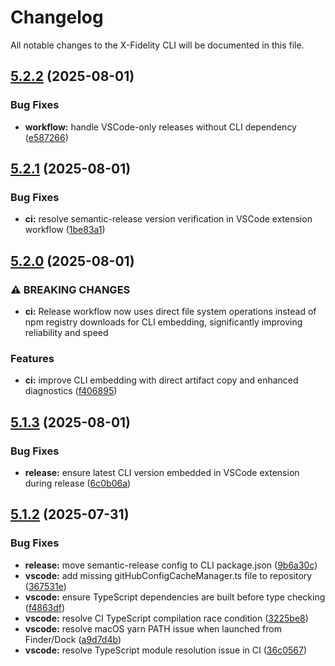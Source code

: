 # Changelog

All notable changes to the X-Fidelity CLI will be documented in this file.

## [5.2.2](https://github.com/zotoio/x-fidelity/compare/v5.2.1...v5.2.2) (2025-08-01)

### Bug Fixes

* **workflow:** handle VSCode-only releases without CLI dependency ([e587266](https://github.com/zotoio/x-fidelity/commit/e587266c85767f26520359ac8ebc86a8680d4666))

## [5.2.1](https://github.com/zotoio/x-fidelity/compare/v5.2.0...v5.2.1) (2025-08-01)

### Bug Fixes

* **ci:** resolve semantic-release version verification in VSCode extension workflow ([1be83a1](https://github.com/zotoio/x-fidelity/commit/1be83a102b9194797e88fdd4d5733ce5f9a6232c))

## [5.2.0](https://github.com/zotoio/x-fidelity/compare/v5.1.3...v5.2.0) (2025-08-01)

### ⚠ BREAKING CHANGES

* **ci:** Release workflow now uses direct file system operations instead of npm registry downloads for CLI embedding, significantly improving reliability and speed

### Features

* **ci:** improve CLI embedding with direct artifact copy and enhanced diagnostics ([f406895](https://github.com/zotoio/x-fidelity/commit/f40689589c600d0a0aa8e92bcb295d639b28dabf))

## [5.1.3](https://github.com/zotoio/x-fidelity/compare/v5.1.2...v5.1.3) (2025-08-01)

### Bug Fixes

* **release:** ensure latest CLI version embedded in VSCode extension during release ([6c0b06a](https://github.com/zotoio/x-fidelity/commit/6c0b06a59659dba13677af0a3309bda4d5337f6c))

## [5.1.2](https://github.com/zotoio/x-fidelity/compare/v5.1.1...v5.1.2) (2025-07-31)

### Bug Fixes

* **release:** move semantic-release config to CLI package.json ([9b6a30c](https://github.com/zotoio/x-fidelity/commit/9b6a30cbf4ca6f45b75747280f2cd8992b124a49))
* **vscode:** add missing gitHubConfigCacheManager.ts file to repository ([367531e](https://github.com/zotoio/x-fidelity/commit/367531e4d832fd7872f52aa23eb9b7359c84508d))
* **vscode:** ensure TypeScript dependencies are built before type checking ([f4863df](https://github.com/zotoio/x-fidelity/commit/f4863dfd88c2b4fd74945e7d1ad18f744b442f2c))
* **vscode:** resolve CI TypeScript compilation race condition ([3225be8](https://github.com/zotoio/x-fidelity/commit/3225be8741d05c70c7cac22f4a36a8e7cd0bfc94))
* **vscode:** resolve macOS yarn PATH issue when launched from Finder/Dock ([a9d7d4b](https://github.com/zotoio/x-fidelity/commit/a9d7d4b3619a199724c2651b24721ca10245cbbf))
* **vscode:** resolve TypeScript module resolution issue in CI ([36c0567](https://github.com/zotoio/x-fidelity/commit/36c05676a7f4b5ca31b56f74205c240fbfcc8637))
